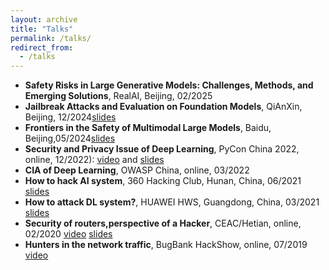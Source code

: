 ```yaml
---
layout: archive
title: "Talks"
permalink: /talks/
redirect_from:
  - /talks
---
```

* **Safety Risks in Large Generative Models: Challenges, Methods, and Emerging Solutions**, RealAI, Beijing, 02/2025
* **Jailbreak Attacks and Evaluation on Foundation Models**, QiAnXin, Beijing, 12/2024[slides](https://github.com/NY1024/personal-backup/blob/master/QIANXIN-20241221.pdf)
* **Frontiers in the Safety of Multimodal Large Models**, Baidu, Beijing,05/2024[slides](https://github.com/NY1024/personal-backup/blob/master/Baidu_052024.pdf)
* **Security and Privacy Issue of Deep Learning**, PyCon China 2022, online, 12/2022): [video](https://www.bilibili.com/video/BV1xR4y167A4/?vd_source=c0f29e1629cd0e1e8f3a1bbb3c5eb6cf) and [slides](https://github.com/NY1024/personal-backup/blob/master/PyConChina2022.pdf)
* **CIA of Deep Learning**, OWASP China, online, 03/2022
* **How to hack AI system**, 360 Hacking Club, Hunan, China, 06/2021 [slides](https://github.com/NY1024/personal-backup/blob/master/360HackingLab.pdf)
* **How to attack DL system?**, HUAWEI HWS, Guangdong, China, 03/2021 [slides](https://github.com/NY1024/personal-backup/blob/master/HWS.pdf)
* **Security of routers,perspective of a Hacker**, CEAC/Hetian, online, 02/2020 [video](https://www.hetianlab.com/expc.do?ce=284aee75-01c4-4dab-959f-e192d2c1344c) [slides](https://github.com/NY1024/personal-backup/blob/master/CEAC.pdf)
* **Hunters in the network traffic**, BugBank HackShow, online, 07/2019 [video](https://www.bugbank.cn/live/view.html?id=112212)

  
